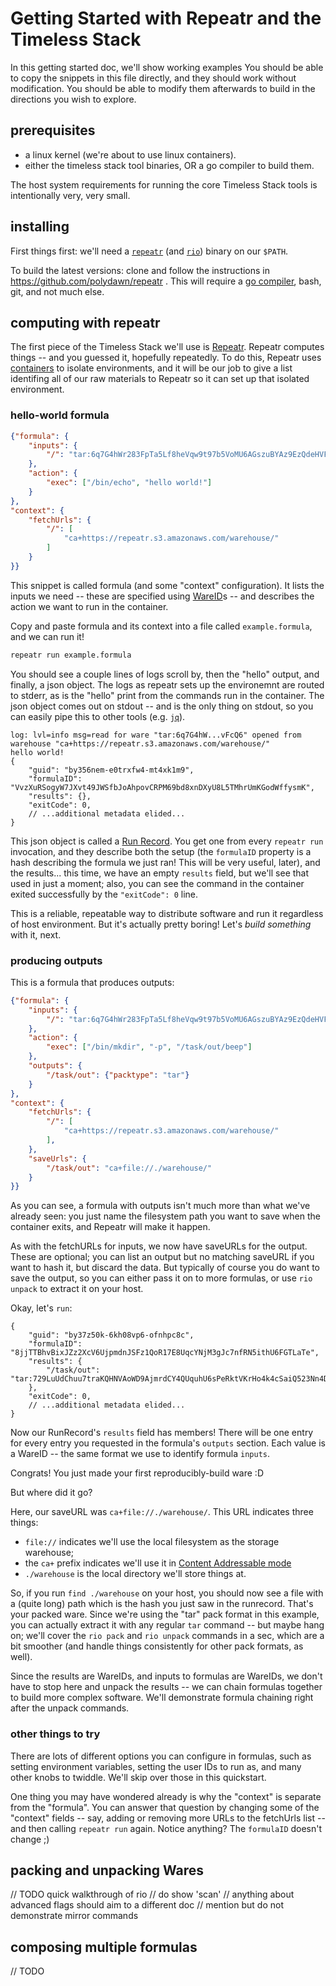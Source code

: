 Getting Started with Repeatr and the Timeless Stack
===================================================

In this getting started doc, we'll show working examples
You should be able to copy the snippets in this file directly,
and they should work without modification.
You should be able to modify them afterwards to build in the
directions you wish to explore.


prerequisites
-------------

- a linux kernel (we're about to use linux containers).
- either the timeless stack tool binaries, OR a go compiler to build them.

The host system requirements for running the core Timeless Stack tools
is intentionally very, very small.



installing
----------

First things first: we'll need a
[`repeatr`](./tools-repeatr.md)
(and [`rio`](./tools-rio.md)) binary on our `$PATH`.

To build the latest versions: clone and follow the instructions in
https://github.com/polydawn/repeatr .  This will require a [go compiler](https://golang.org/dl/), bash, git, and not much else.



computing with repeatr
----------------------

The first piece of the Timeless Stack we'll use is [Repeatr](./tools-repeatr.md).
Repeatr computes things -- and you guessed it, hopefully repeatedly.
To do this, Repeatr uses [containers](./glossary.md#containers) to isolate environments,
and it will be our job to give a list identifing all of our raw materials to Repeatr so it can set up that isolated environment.

### hello-world formula

```json
{"formula": {
	"inputs": {
		"/": "tar:6q7G4hWr283FpTa5Lf8heVqw9t97b5VoMU6AGszuBYAz9EzQdeHVFAou7c4W9vFcQ6"
	},
	"action": {
		"exec": ["/bin/echo", "hello world!"]
	}
},
"context": {
	"fetchUrls": {
		"/": [
			"ca+https://repeatr.s3.amazonaws.com/warehouse/"
		]
	}
}}
```

This snippet is called formula (and some "context" configuration).
It lists the inputs we need -- these are specified using [WareID](./glossary.md#wareID)s --
and describes the action we want to run in the container.

Copy and paste formula and its context into a file called `example.formula`, and we can run it!

```bash
repeatr run example.formula
```

You should see a couple lines of logs scroll by, then the "hello" output, and finally, a json object.
The logs as repeatr sets up the environemnt are routed to stderr,
as is the "hello" print from the commands run in the container.
The json object comes out on stdout -- and is the only thing on stdout, so you can easily pipe this to other tools (e.g. [`jq`](https://stedolan.github.io/jq/)).

```text
log: lvl=info msg=read for ware "tar:6q7G4hW...vFcQ6" opened from warehouse "ca+https://repeatr.s3.amazonaws.com/warehouse/"
hello world!
{
	"guid": "by356nem-e0trxfw4-mt4xk1m9",
	"formulaID": "VvzXuRSogyW7JXvt49JWSfbJoAhpovCRPM69bd8xnDXyU8L5TMhrUmKGodWffysmK",
	"results": {},
	"exitCode": 0,
	// ...additional metadata elided...
}
```

This json object is called a [Run Record](./glossary#runrecord).
You get one from every `repeatr run` invocation, and they describe
both the setup (the `formulaID` property is a hash describing the formula we just ran!  This will be very useful, later), and the results... this time, we have an empty `results` field, but we'll see that used in just a moment; also, you can see the command in the container exited successfully by the `"exitCode": 0` line.

This is a reliable, repeatable way to distribute software and run it regardless of host environment.
But it's actually pretty boring!  Let's *build something* with it, next.


### producing outputs

This is a formula that produces outputs:

```json
{"formula": {
	"inputs": {
		"/": "tar:6q7G4hWr283FpTa5Lf8heVqw9t97b5VoMU6AGszuBYAz9EzQdeHVFAou7c4W9vFcQ6"
	},
	"action": {
		"exec": ["/bin/mkdir", "-p", "/task/out/beep"]
	},
	"outputs": {
		"/task/out": {"packtype": "tar"}
	}
},
"context": {
	"fetchUrls": {
		"/": [
			"ca+https://repeatr.s3.amazonaws.com/warehouse/"
		],
	},
	"saveUrls": {
		"/task/out": "ca+file://./warehouse/"
	}
}}
```

As you can see, a formula with outputs isn't much more than what we've already seen:
you just name the filesystem path you want to save when the container exits, and Repeatr will make it happen.

As with the fetchURLs for inputs, we now have saveURLs for the output.
These are optional; you can list an output but no matching saveURL if you want to hash it, but discard the data.
But typically of course you do want to save the output, so you can either
pass it on to more formulas, or use `rio unpack` to extract it on your host.

Okay, let's `run`:

```
{
	"guid": "by37z50k-6kh08vp6-ofnhpc8c",
	"formulaID": "8jjTTBhvBixJZz2XcV6UjpmdnJSFz1QoR17E8UqcYNjM3gJc7nfRN5ithU6FGTLaTe",
	"results": {
		"/task/out": "tar:729LuUdChuu7traKQHNVAoWD9AjmrdCY4QUquhU6sPeRktVKrHo4k4cSaiQ523Nn4D"
	},
	"exitCode": 0,
	// ...additional metadata elided...
}
```

Now our RunRecord's `results` field has members!
There will be one entry for every entry you requested in the formula's `outputs` section.
Each value is a WareID -- the same format we use to identify formula `inputs`.

Congrats!  You just made your first reproducibly-build ware :D

But where did it go?

Here, our saveURL was `ca+file://./warehouse/`.  This URL indicates three things:

- `file://` indicates we'll use the local filesystem as the storage warehouse;
- the `ca+` prefix indicates we'll use it in [Content Addressable mode](./internals/content-addr-layout.md#tar)
- `./warehouse` is the local directory we'll store things at.

So, if you run `find ./warehouse` on your host, you should now see a file with a (quite long) path which is the hash you just saw in the runrecord.
That's your packed ware.
Since we're using the "tar" pack format in this example, you can actually extract it with any regular `tar` command -- but maybe hang on; we'll cover the `rio pack` and `rio unpack` commands in a sec, which are a bit smoother (and handle things consistently for other pack formats, as well).

Since the results are WareIDs, and inputs to formulas are WareIDs,
we don't have to stop here and unpack the results -- we can chain formulas together to build more complex software.
We'll demonstrate formula chaining right after the unpack commands.

### other things to try

There are lots of different options you can configure in formulas,
such as setting environment variables, setting the user IDs to run as, and many other knobs to twiddle.
We'll skip over those in this quickstart.

One thing you may have wondered already is why the "context" is separate from the "formula".
You can answer that question by changing some of the "context" fields
-- say, adding or removing more URLs to the fetchUrls list --
and then calling `repeatr run` again.
Notice anything?
The `formulaID` doesn't change ;)



packing and unpacking Wares
---------------------------

// TODO quick walkthrough of rio
// do show 'scan'
// anything about advanced flags should aim to a different doc
// mention but do not demonstrate mirror commands



composing multiple formulas
---------------------------

// TODO
